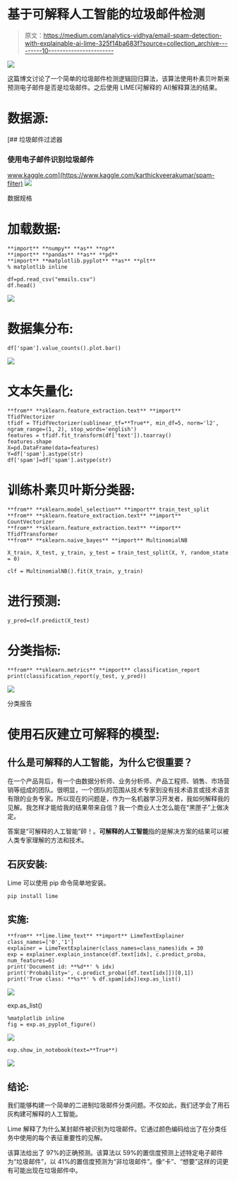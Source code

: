 # 基于可解释人工智能的垃圾邮件检测

> 原文：<https://medium.com/analytics-vidhya/email-spam-detection-with-explainable-ai-lime-325f14ba683f?source=collection_archive---------10----------------------->

![](img/8605af140ff5f2da1903d949d4ee3c4b.png)

这篇博文讨论了一个简单的垃圾邮件检测逻辑回归算法，该算法使用朴素贝叶斯来预测电子邮件是否是垃圾邮件。之后使用 LIME(可解释的 AI)解释算法的结果。

# 数据源:

[](https://www.kaggle.com/karthickveerakumar/spam-filter) [## 垃圾邮件过滤器

### 使用电子邮件识别垃圾邮件

www.kaggle.com](https://www.kaggle.com/karthickveerakumar/spam-filter) ![](img/99a94d1d7f9324872061abe3a356533a.png)

数据规格

# 加载数据:

```
**import** **numpy** **as** **np** 
**import** **pandas** **as** **pd** 
**import** **matplotlib.pyplot** **as** **plt**
% matplotlib inline

df=pd.read_csv("emails.csv")
df.head()
```

![](img/0380dde4653d7262d52eb4b37e68f7b5.png)

# 数据集分布:

```
df['spam'].value_counts().plot.bar()
```

![](img/e7a5f6b6756ee0cd4562a0661f17c5f7.png)

# 文本矢量化:

```
**from** **sklearn.feature_extraction.text** **import** TfidfVectorizer
tfidf = TfidfVectorizer(sublinear_tf=**True**, min_df=5, norm='l2', ngram_range=(1, 2), stop_words='english')
features = tfidf.fit_transform(df['text']).toarray()
features.shape
X=pd.DataFrame(data=features)
Y=df['spam'].astype(str)
df['spam']=df['spam'].astype(str)
```

# 训练朴素贝叶斯分类器:

```
**from** **sklearn.model_selection** **import** train_test_split
**from** **sklearn.feature_extraction.text** **import** CountVectorizer
**from** **sklearn.feature_extraction.text** **import** TfidfTransformer
**from** **sklearn.naive_bayes** **import** MultinomialNB

X_train, X_test, y_train, y_test = train_test_split(X, Y, random_state = 0)

clf = MultinomialNB().fit(X_train, y_train)
```

# 进行预测:

```
y_pred=clf.predict(X_test)
```

# 分类指标:

```
**from** **sklearn.metrics** **import** classification_report
print(classification_report(y_test, y_pred))
```

![](img/eb36aaff9828bd36e1704b3b173c785b.png)

分类报告

# 使用石灰建立可解释的模型:

## 什么是可解释的人工智能，为什么它很重要？

在一个产品背后，有一个由数据分析师、业务分析师、产品工程师、销售、市场营销等组成的团队。很明显，一个团队的范围从技术专家到没有技术语言或技术语言有限的业务专家。所以现在的问题是，作为一名机器学习开发者，我如何解释我的见解。我怎样才能给我的结果带来自信？我一个商业人士怎么能在“黑匣子”上做决定。

答案是“可解释的人工智能”砰！。**可解释的人工智能**指的是解决方案的结果可以被人类专家理解的方法和技术。

## 石灰安装:

Lime 可以使用 pip 命令简单地安装。

```
pip install lime
```

## 实施:

```
**from** **lime.lime_text** **import** LimeTextExplainer
class_names=['0','1']
explainer = LimeTextExplainer(class_names=class_names)idx = 30
exp = explainer.explain_instance(df.text[idx], c.predict_proba, num_features=6)
print('Document id: **%d**' % idx)
print('Probability=', c.predict_proba([df.text[idx]])[0,1])
print('True class: **%s**' % df.spam[idx])exp.as_list()
```

![](img/64626848a7026cf75623a85ea043d01e.png)

exp.as_list()

```
%matplotlib inline
fig = exp.as_pyplot_figure()
```

![](img/eafe7527bf13c3bc7039155129dcf88f.png)

```
exp.show_in_notebook(text=**True**)
```

![](img/1c419e815ba575c9fcfbfc6d0c5ddae9.png)

## 结论:

我们能够构建一个简单的二进制垃圾邮件分类问题。不仅如此，我们还学会了用石灰构建可解释的人工智能。

Lime 解释了为什么某封邮件被识别为垃圾邮件。它通过颜色编码给出了在分类任务中使用的每个表征重要性的见解。

该算法给出了 97%的正确预测。该算法以 59%的置信度预测上述特定电子邮件为“垃圾邮件”，以 41%的置信度预测为“非垃圾邮件”。像“卡”、“想要”这样的词更有可能出现在垃圾邮件中。
